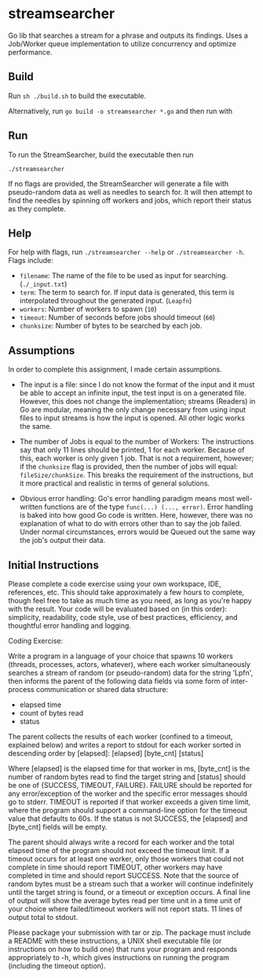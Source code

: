 # streamsearcher
Go lib that searches a stream for a phrase and outputs its findings. Uses a
Job/Worker queue implementation to utilize concurrency and optimize performance.

## Build
Run `sh ./build.sh` to build the executable.

Alternatively, run `go build -o streamsearcher *.go` and then run with

## Run
To run the StreamSearcher, build the executable then run

`./streamsearcher`

If no flags are provided, the StreamSearcher will generate a file with
pseudo-random data as well as needles to search for. It will then attempt to
find the needles by spinning off workers and jobs, which report their status
as they complete.

## Help
For help with flags, run `./streamsearcher --help` or `./streamsearcher -h`.
Flags include:
- `filename`: The name of the file to be used as input for searching. (`./_input.txt`)
- `term`: The term to search for. If input data is generated, this term is
          interpolated throughout the generated input. (`Leapfn`)
- `workers`: Number of workers to spawn (`10`)
- `timeout`: Number of seconds before jobs should timeout (`60`)
- `chunksize`: Number of bytes to be searched by each job.

## Assumptions
In order to complete this assignment, I made certain assumptions.
- The input is a file: since I do not know the format of the input and it must
  be able to accept an infinite input, the test input is on a generated file.
  However, this does not change the implementation; streams (Readers) in
  Go are modular, meaning the only change necessary from using input files to
  input streams is how the input is opened. All other logic works the same.

- The number of Jobs is equal to the number of Workers: The instructions say
  that only 11 lines should be printed, 1 for each worker. Because of this,
  each worker is only given 1 job. That is not a requirement, however; if the
  `chunksize` flag is provided, then the number of jobs will equal:
  `fileSize/chunkSize`. This breaks the requirement of the instructions,
  but it more practical and realistic in terms of general solutions.

- Obvious error handling: Go's error handling paradigm means
  most well-written functions are of the type `func(...) (..., error)`. Error
  handling is baked into how good Go code is written. Here, however, there
  was no explanation of what to do with errors other than to say the job failed.
  Under normal circumstances, errors would be Queued out the same way the job's
  output their data.

## Initial Instructions
Please complete a code exercise using your own workspace, IDE, references, etc. This should take approximately a few hours to complete, though feel free to take as much time as you need, as long as you're happy with the result. Your code will be evaluated based on (in this order): simplicity, readability, code style, use of best practices, efficiency, and thoughtful error handling and logging.

Coding Exercise:

Write a program in a language of your choice that spawns 10 workers (threads, processes, actors, whatever), where each worker simultaneously searches a stream of random (or pseudo-random) data for the string 'Lpfn', then informs the parent of the following data fields via some form of inter-process communication or shared data structure:
* elapsed time
* count of bytes read
* status

The parent collects the results of each worker (confined to a timeout, explained below) and writes a report to stdout for each worker sorted in descending order by [elapsed]:
[elapsed] [byte_cnt] [status]

Where [elapsed] is the elapsed time for that worker in ms, [byte_cnt] is the number of random bytes read to find the target string and [status] should be one of {SUCCESS, TIMEOUT, FAILURE}. FAILURE should be reported for any error/exception of the worker and the specific error messages should go to stderr. TIMEOUT is reported if that worker exceeds a given time limit, where the program should support a command-line option for the timeout value that defaults to 60s. If the status is not SUCCESS, the [elapsed] and [byte_cnt] fields will be empty.

The parent should always write a record for each worker and the total elapsed time of the program should not exceed the timeout limit. If a timeout occurs for at least one worker, only those workers that could not complete in time should report TIMEOUT, other workers may have completed in time and should report SUCCESS. Note that the source of random bytes must be a stream such that a worker will continue indefinitely until the target string is found, or a timeout or exception occurs. A final line of output will show the average bytes read per time unit in a time unit of your choice where failed/timeout workers will not report stats. 11 lines of output total to stdout.

Please package your submission with tar or zip. The package must include a README with these instructions, a UNIX shell executable file (or instructions on how to build one) that runs your program and responds appropriately to -h, which gives instructions on running the program (including the timeout option).

